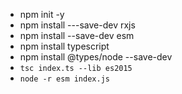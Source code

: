 - npm init -y
- npm install ---save-dev rxjs   
- npm install --save-dev esm  
- npm install typescript
- npm install @types/node --save-dev
- `tsc index.ts --lib es2015`
- `node -r esm index.js`